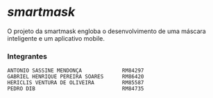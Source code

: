 # ***smartmask***
O projeto da smartmask engloba o desenvolvimento de uma máscara inteligente e um aplicativo mobile.

### **Integrantes**
```
ANTONIO SASSINE MENDONÇA             RM84297
GABRIEL HENRIQUE PEREIRA SOARES      RM86420
HERICLIS VENTURA DE OLIVEIRA         RM85587
PEDRO DIB                            RM84735
```
